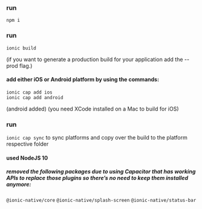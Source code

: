 ### run
`npm i`

### run
`ionic build`

(if you want to generate a production
 build for your application add the --prod flag.)

#### add either iOS or Android platform by using the commands:
```
ionic cap add ios
ionic cap add android
```
(android added)
(you need XCode installed on a Mac to build for iOS)

### run
```ionic cap sync```
to sync platforms and copy over the build to the platform respective folder

#### used NodeJS 10

##### removed the following packages due to using Capacitor that has working APIs to replace those plugins so there’s no need to keep them installed anymore:
`@ionic-native/core`
`@ionic-native/splash-screen` 
`@ionic-native/status-bar`

